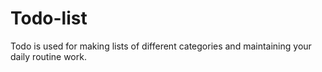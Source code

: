 # Todo-list
Todo is used for making lists of different categories and maintaining your daily routine work.
